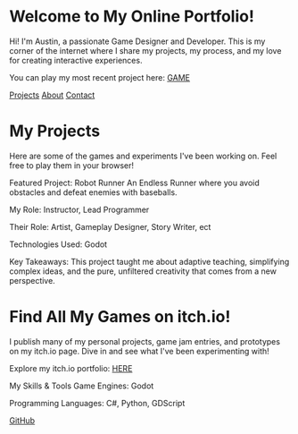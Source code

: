 # Welcome to My Online Portfolio!
Hi! I'm Austin, a passionate Game Designer and Developer. This is my corner of the internet where I share my projects, my process, and my love for creating interactive experiences.

You can play my most recent project here: [GAME](https://ajpowers334.github.io/WebZip/)

[Projects](projects.md)
[About](about.md)
[Contact](contact.md)

# My Projects
Here are some of the games and experiments I've been working on. Feel free to play them in your browser!

Featured Project: Robot Runner
An Endless Runner where you avoid obstacles and defeat enemies with baseballs.

My Role: Instructor, Lead Programmer

Their Role: Artist, Gameplay Designer, Story Writer, ect

Technologies Used: Godot

Key Takeaways: This project taught me about adaptive teaching, simplifying complex ideas, and the pure, unfiltered creativity that comes from a new perspective.

# Find All My Games on itch.io!
I publish many of my personal projects, game jam entries, and prototypes on my itch.io page. Dive in and see what I've been experimenting with!

Explore my itch.io portfolio: [HERE](https://ajpowers.itch.io)

My Skills & Tools
Game Engines: Godot

Programming Languages: C#, Python, GDScript

[GitHub](https://github.com/ajpowers334)
